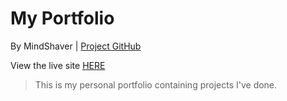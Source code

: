<html lang="en">
  <head>
      <link rel="stylesheet" href="https://maxcdn.bootstrapcdn.com/bootstrap/3.3.6/css/bootstrap.min.css"
            integrity="sha384-1q8mTJOASx8j1Au+a5WDVnPi2lkFfwwEAa8hDDdjZlpLegxhjVME1fgjWPGmkzs7" crossorigin="anonymous">
      <meta charset="UTF-8">
  </head>
  <body>
    <div class="container-fluid">
        <h1 class="header">My Portfolio</h1>
        <p>By MindShaver |
            <a href="https://github.com/MindShaver/header-mservice">Project GitHub</a></p>
            <p> View the live site <a href="https://www.robert-livingston.com/" target="_blank">HERE</a></p>
        <blockquote>
          <p>This is my personal portfolio containing projects I've done.</p> 
        </blockquote>  
    </div>
  </body>
</html>